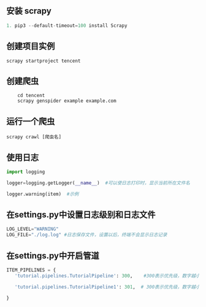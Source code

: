## 安装 scrapy
```python
1. pip3 --default-timeout=100 install Scrapy
```

## 创建项目实例
```angular2
scrapy startproject tencent
```
## 创建爬虫
```angular2
    cd tencent
    scrapy genspider example example.com

```
## 运行一个爬虫
```
scrapy crawl [爬虫名]
```

## 使用日志
```python
import logging

logger=logging.getLogger(__name__)  #可以使日志打印时，显示当前所在文件名

logger.warning(item)  #示例
```

## 在settings.py中设置日志级别和日志文件
```python
LOG_LEVEL="WARNING"
LOG_FILE="./log.log" #日志保存文件，设置以后，终端不会显示日志记录
```

## 在settings.py中开启管道
```python
ITEM_PIPELINES = {
   'tutorial.pipelines.TutorialPipeline': 300,    #300表示优先级，数字越小越优先

   'tutorial.pipelines.TutorialPipeline1': 301,  # 300表示优先级，数字越小越优先

}
```